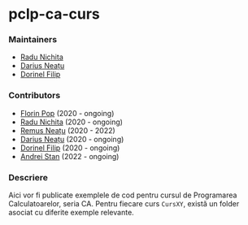 # pclp-ca-curs

### Maintainers
* [Radu Nichita](https://github.com/RaduNichita)
* [Darius Neațu](https://github.com/neatudarius)
* [Dorinel Filip](https://github.com/dorinelfilip)

### Contributors

* [Florin Pop](https://github.com/florinpop1981) (2020 - ongoing)
* [Radu Nichita](https://github.com/RaduNichita) (2020 - ongoing)
* [Remus Neațu](https://github.com/RemusNeatu) (2020 - 2022)
* [Darius Neațu](https://github.com/neatudarius) (2020 - ongoing)
* [Dorinel Filip](https://github.com/dorinelfilip) (2020 - ongoing)
* [Andrei Stan](https://github.com/Grizzlly) (2022 - ongoing)

### Descriere

Aici vor fi publicate exemplele de cod pentru cursul de Programarea Calculatoarelor, seria CA.
Pentru fiecare curs `CursXY`, există un folder asociat cu diferite exemple relevante.

